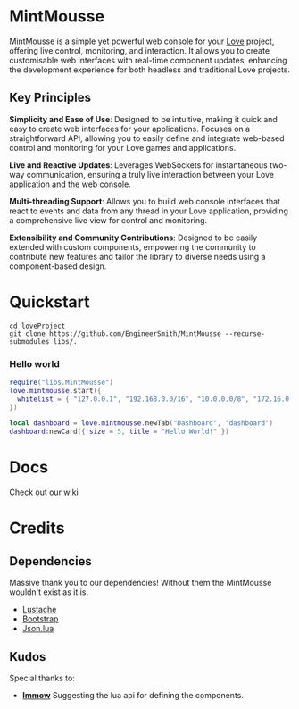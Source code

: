 # MintMousse
MintMousse is a simple yet powerful web console for your [Love][love] project, offering live control, monitoring, and interaction. It allows you to create customisable web interfaces with real-time component updates, enhancing the development experience for both headless and traditional Love projects.

## Key Principles
**Simplicity and Ease of Use**:
Designed to be intuitive, making it quick and easy to create web interfaces for your applications. Focuses on a straightforward API, allowing you to easily define and integrate web-based control and monitoring for your Love games and applications.

**Live and Reactive Updates**:
Leverages WebSockets for instantaneous two-way communication, ensuring a truly live interaction between your Love application and the web console.

**Multi-threading Support**:
Allows you to build web console interfaces that react to events and data from any thread in your Love application, providing a comprehensive live view for control and monitoring.

**Extensibility and Community Contributions**:
Designed to be easily extended with custom components, empowering the community to contribute new features and tailor the library to diverse needs using a component-based design.

# Quickstart
```
cd loveProject
git clone https://github.com/EngineerSmith/MintMousse --recurse-submodules libs/.
```
### Hello world
```lua
require("libs.MintMousse")
love.mintmousse.start({
  whitelist = { "127.0.0.1", "192.168.0.0/16", "10.0.0.0/8", "172.16.0.0/12" },
})

local dashboard = love.mintmousse.newTab("Dashboard", "dashboard")
dashboard:newCard({ size = 5, title = "Hello World!" })
```

# Docs
Check out our [wiki][doclink]

# Credits
## Dependencies
Massive thank you to our dependencies! Without them the MintMousse wouldn't exist as it is.
- [Lustache][git.lustache]
- [Bootstrap][git.bootstrap]
- [Json.lua][git.json]

## Kudos
Special thanks to:
- **[Immow](https://github.com/Immow)** Suggesting the lua api for defining the components.

[doclink]: https://github.com/EngineerSmith/MintMousse/wiki
[git.lustache]: https://github.com/Olivine-Labs/lustache
[git.bootstrap]: https://github.com/twbs
[git.json]: https://github.com/rxi/json.lua
[love]: https://love2d.org